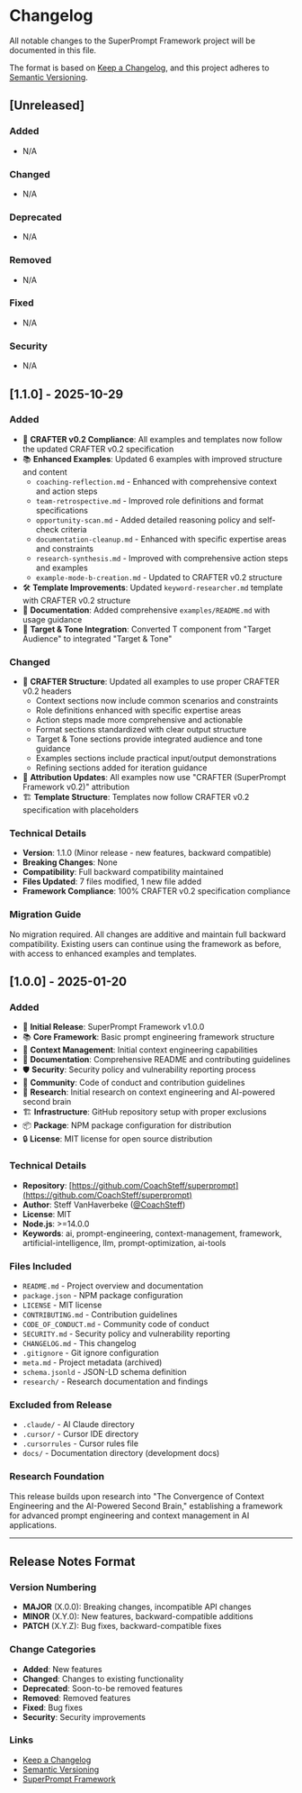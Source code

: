 # Changelog

All notable changes to the SuperPrompt Framework project will be documented in this file.

The format is based on [Keep a Changelog](https://keepachangelog.com/en/1.0.0/),
and this project adheres to [Semantic Versioning](https://semver.org/spec/v2.0.0.html).

## [Unreleased]

### Added
- N/A

### Changed
- N/A

### Deprecated
- N/A

### Removed
- N/A

### Fixed
- N/A

### Security
- N/A

## [1.1.0] - 2025-10-29

### Added
- 🚀 **CRAFTER v0.2 Compliance**: All examples and templates now follow the updated CRAFTER v0.2 specification
- 📚 **Enhanced Examples**: Updated 6 examples with improved structure and content
  - `coaching-reflection.md` - Enhanced with comprehensive context and action steps
  - `team-retrospective.md` - Improved role definitions and format specifications
  - `opportunity-scan.md` - Added detailed reasoning policy and self-check criteria
  - `documentation-cleanup.md` - Enhanced with specific expertise areas and constraints
  - `research-synthesis.md` - Improved with comprehensive action steps and examples
  - `example-mode-b-creation.md` - Updated to CRAFTER v0.2 structure
- 🛠️ **Template Improvements**: Updated `keyword-researcher.md` template with CRAFTER v0.2 structure
- 📖 **Documentation**: Added comprehensive `examples/README.md` with usage guidance
- 🎯 **Target & Tone Integration**: Converted T component from "Target Audience" to integrated "Target & Tone"

### Changed
- 🔄 **CRAFTER Structure**: Updated all examples to use proper CRAFTER v0.2 headers
  - Context sections now include common scenarios and constraints
  - Role definitions enhanced with specific expertise areas
  - Action steps made more comprehensive and actionable
  - Format sections standardized with clear output structure
  - Target & Tone sections provide integrated audience and tone guidance
  - Examples sections include practical input/output demonstrations
  - Refining sections added for iteration guidance
- 📝 **Attribution Updates**: All examples now use "CRAFTER (SuperPrompt Framework v0.2)" attribution
- 🏗️ **Template Structure**: Templates now follow CRAFTER v0.2 specification with placeholders

### Technical Details
- **Version**: 1.1.0 (Minor release - new features, backward compatible)
- **Breaking Changes**: None
- **Compatibility**: Full backward compatibility maintained
- **Files Updated**: 7 files modified, 1 new file added
- **Framework Compliance**: 100% CRAFTER v0.2 specification compliance

### Migration Guide
No migration required. All changes are additive and maintain full backward compatibility. Existing users can continue using the framework as before, with access to enhanced examples and templates.

## [1.0.0] - 2025-01-20

### Added
- 🚀 **Initial Release**: SuperPrompt Framework v1.0.0
- 📚 **Core Framework**: Basic prompt engineering framework structure
- 🔧 **Context Management**: Initial context engineering capabilities
- 📖 **Documentation**: Comprehensive README and contributing guidelines
- 🛡️ **Security**: Security policy and vulnerability reporting process
- 🤝 **Community**: Code of conduct and contribution guidelines
- 📝 **Research**: Initial research on context engineering and AI-powered second brain
- 🏗️ **Infrastructure**: GitHub repository setup with proper exclusions
- 📦 **Package**: NPM package configuration for distribution
- 🔒 **License**: MIT license for open source distribution

### Technical Details
- **Repository**: [https://github.com/CoachSteff/superprompt](https://github.com/CoachSteff/superprompt)
- **Author**: Steff VanHaverbeke ([@CoachSteff](https://github.com/CoachSteff))
- **License**: MIT
- **Node.js**: >=14.0.0
- **Keywords**: ai, prompt-engineering, context-management, framework, artificial-intelligence, llm, prompt-optimization, ai-tools

### Files Included
- `README.md` - Project overview and documentation
- `package.json` - NPM package configuration
- `LICENSE` - MIT license
- `CONTRIBUTING.md` - Contribution guidelines
- `CODE_OF_CONDUCT.md` - Community code of conduct
- `SECURITY.md` - Security policy and vulnerability reporting
- `CHANGELOG.md` - This changelog
- `.gitignore` - Git ignore configuration
- `meta.md` - Project metadata (archived)
- `schema.jsonld` - JSON-LD schema definition
- `research/` - Research documentation and findings

### Excluded from Release
- `.claude/` - AI Claude directory
- `.cursor/` - Cursor IDE directory
- `.cursorrules` - Cursor rules file
- `docs/` - Documentation directory (development docs)

### Research Foundation
This release builds upon research into "The Convergence of Context Engineering and the AI-Powered Second Brain," establishing a framework for advanced prompt engineering and context management in AI applications.

---

## Release Notes Format

### Version Numbering
- **MAJOR** (X.0.0): Breaking changes, incompatible API changes
- **MINOR** (X.Y.0): New features, backward-compatible additions  
- **PATCH** (X.Y.Z): Bug fixes, backward-compatible fixes

### Change Categories
- **Added**: New features
- **Changed**: Changes to existing functionality
- **Deprecated**: Soon-to-be removed features
- **Removed**: Removed features
- **Fixed**: Bug fixes
- **Security**: Security improvements

### Links
- [Keep a Changelog](https://keepachangelog.com/)
- [Semantic Versioning](https://semver.org/)
- [SuperPrompt Framework](https://github.com/CoachSteff/superprompt)
